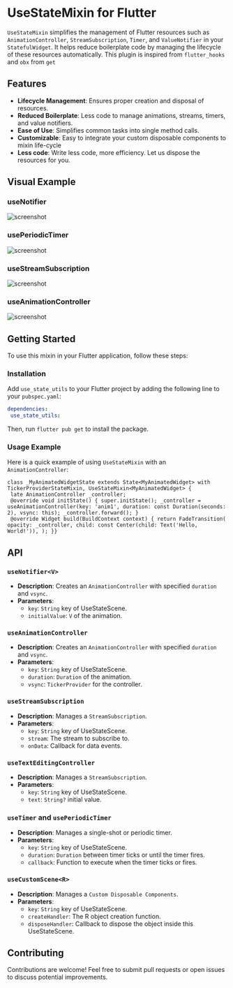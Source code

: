 
# UseStateMixin for Flutter

`UseStateMixin` simplifies the management of Flutter resources such as `AnimationController`, `StreamSubscription`, `Timer`, and `ValueNotifier` in your `StatefulWidget`. It helps reduce boilerplate code by managing the lifecycle of these resources automatically. This plugin is inspired from `flutter_hooks` and `obx` from `get`

## Features

- **Lifecycle Management**: Ensures proper creation and disposal of resources.
- **Reduced Boilerplate**: Less code to manage animations, streams, timers, and value notifiers.
- **Ease of Use**: Simplifies common tasks into single method calls.
- **Customizable**: Easy to integrate your custom disposable components to mixin life-cycle
- **Less code**: Write less code, more efficiency. Let us dispose the resources for you.

## Visual Example

### useNotifier<V>
![screenshot](https://i.imgur.com/HxdGO06.png)

### usePeriodicTimer

![screenshot](https://i.imgur.com/nKgKwdt.png)

### useStreamSubscription
![screenshot](https://i.imgur.com/9WW3TfX.png)

### useAnimationController
![screenshot](https://i.imgur.com/ivbW9fK.png)

## Getting Started

To use this mixin in your Flutter application, follow these steps:

### Installation

Add `use_state_utils` to your Flutter project by adding the following line to your `pubspec.yaml`:

```yaml  
dependencies:  
 use_state_utils:   
 ```
Then, run `flutter pub get` to install the package.

### Usage Example

Here is a quick example of using `UseStateMixin` with an `AnimationController`:
```  
class _MyAnimatedWidgetState extends State<MyAnimatedWidget> with TickerProviderStateMixin, UseStateMixin<MyAnimatedWidget> {  
 late AnimationController _controller;  
 @override void initState() { super.initState(); _controller = useAnimationController(key: 'anim1', duration: const Duration(seconds: 2), vsync: this); _controller.forward(); }  
 @override Widget build(BuildContext context) { return FadeTransition( opacity: _controller, child: const Center(child: Text('Hello, World!')), ); }}  
```

## API

### `useNotifier<V>`

-   **Description**: Creates an `AnimationController` with specified `duration` and `vsync`.
-   **Parameters**:
    -   `key`: `String` key of UseStateScene.
    -   `initialValue`: `V` of the animation.


### `useAnimationController`

-   **Description**: Creates an `AnimationController` with specified `duration` and `vsync`.
-   **Parameters**:
    -   `key`: `String` key of UseStateScene.
    -   `duration`: `Duration` of the animation.
    -   `vsync`: `TickerProvider` for the controller.

### `useStreamSubscription`

-   **Description**: Manages a `StreamSubscription`.
-   **Parameters**:
    -   `key`: `String` key of UseStateScene.
    -   `stream`: The stream to subscribe to.
    -   `onData`: Callback for data events.

### `useTextEditingController`

-   **Description**: Manages a `StreamSubscription`.
-   **Parameters**:
    -   `key`: `String` key of UseStateScene.
    -   `text`: `String?` initial value.

### `useTimer` and `usePeriodicTimer`

-   **Description**: Manages a single-shot or periodic timer.
-   **Parameters**:
    -   `key`: `String` key of UseStateScene.
    -   `duration`: `Duration` between timer ticks or until the timer fires.
    -   `callback`: Function to execute when the timer ticks or fires.

### `useCustomScene<R>`

-   **Description**: Manages a `Custom Disposable Components`.
-   **Parameters**:
    -   `key`: `String` key of UseStateScene.
    -   `createHandler`: The R object creation function.
    -   `disposeHandler`: Callback to dispose the object inside this UseStateScene.

## Contributing

Contributions are welcome! Feel free to submit pull requests or open issues to discuss potential improvements.